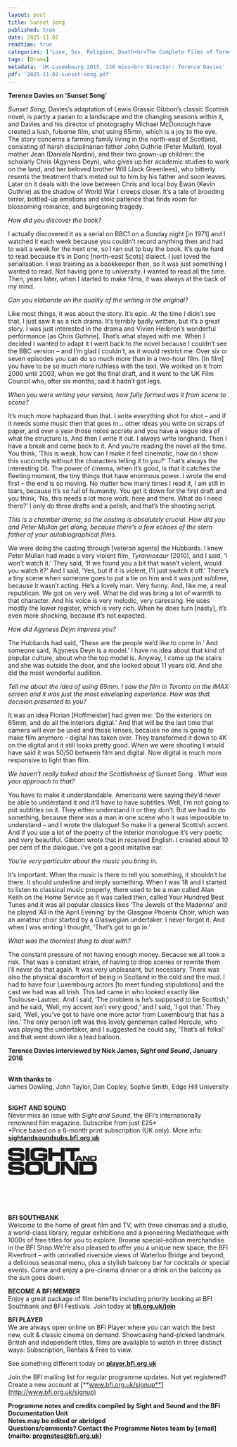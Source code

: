 ```yaml
---
layout: post
title: Sunset Song
published: true
date: 2025-11-02
readtime: true
categories: ['Love, Sex, Religion, Death<br>The Complete Films of Terence Davies']
tags: [Drama]
metadata: 'UK-Luxembourg 2015, 136 mins<br> Director: Terence Davies'
pdf: '2025-11-02-sunset-song.pdf'
---
```


**Terence Davies on ‘Sunset Song’**

_Sunset Song_, Davies’s adaptation of Lewis Grassic Gibbon’s classic Scottish novel, is partly a paean to a landscape and the changing seasons within it, and Davies and his director of photography Michael McDonough have created a lush, fulsome film, shot using 65mm, which is a joy to the eye. The story concerns a farming family living in the north-east of Scotland, consisting of harsh disciplinarian father John Guthrie (Peter Mullan), loyal mother Jean (Daniela Nardini), and their two grown-up children: the scholarly Chris (Agyness Deyn), who gives up her academic studies to work on the land, and her beloved brother Will (Jack Greenlees), who bitterly resents the treatment that’s meted out to him by his father and soon leaves. Later on it deals with the love between Chris and local boy Ewan (Kevin Guthrie) as the shadow of World War I creeps closer. It’s a tale of brooding terror, bottled-up emotions and stoic patience that finds room for blossoming romance, and burgeoning tragedy.

_How did you discover the book?_

I actually discovered it as a serial on BBC1 on a Sunday night [in 1971] and I watched it each week because you couldn’t record anything then and had to wait a week for the next one, so I ran out to buy the book. It’s quite hard to read because it’s in Doric [north-east Scots] dialect. I just loved the serialisation. I was training as a bookkeeper then, so it was just something I wanted to read. Not having gone to university, I wanted to read all the time. Then, years later, when I started to make films, it was always at the back of my mind.

_Can you elaborate on the quality of the writing in the original?_

Like most things, it was about the story. It’s epic. At the time I didn’t see that, I just saw it as a rich drama. It’s terribly badly written, but it’s a great story. I was just interested in the drama and Vivien Heilbron’s wonderful performance [as Chris Guthrie]. That’s what stayed with me. When I decided I wanted to adapt it I went back to the novel because I couldn’t see the BBC version – and I’m glad I couldn’t, as it would restrict me. Over six or seven episodes you can do so much more than in a two-hour film. [In film] you have to be so much more ruthless with the text. We worked on it from 2000 until 2003, when we got the final draft, and it went to the UK Film Council who, after six months, said it hadn’t got legs.

_When you were writing your version, how fully formed was it from scene to scene?_

It’s much more haphazard than that. I write everything shot for shot – and if it needs some music then that goes in... other ideas you write on scraps of paper, and over a year those notes accrete and you have a vague idea of what the structure is. And then I write it out. I always write longhand. Then I have a break and come back to it. And you’re reading the novel all the time. You think, ‘This is weak, how can I make it feel cinematic, how do I show this succinctly without the characters telling it to you?’ That’s always the interesting bit. The power of cinema, when it’s good, is that it catches the fleeting moment, the tiny things that have enormous power. I wrote the end first – the end is so moving. No matter how many times I read it, I am still in tears, because it’s so full of humanity. You get it down for the first draft and you think, ‘No, this needs a lot more work, here and there. What do I need there?’ I only do three drafts and a polish, and that’s the shooting script.

_This is a chamber drama, so the casting is absolutely crucial. How did you and Peter Mullan get along, because there’s a few echoes of the stern father of your autobiographical films._

We were doing the casting through [veteran agents] the Hubbards. I knew Peter Mullan had made a very violent film, _Tyrannosaur_ [2010], and I said, ‘I won’t watch it.’ They said, ‘If we found you a bit that wasn’t violent, would you watch it?’ And I said, ‘Yes, but if it is violent, I’ll just switch it off.’ There’s a tiny scene when someone goes to put a tie on him and it was just sublime, because it wasn’t acting. He’s a lovely man. Very funny. And, like me, a real republican. We got on very well. What he did was bring a lot of warmth to that character. And his voice is very melodic, very caressing. He uses mostly the lower register, which is very rich. When he does turn [nasty], it’s even more shocking, because it’s not expected.

_How did Agyness Deyn impress you?_

The Hubbards had said, ‘These are the people we’d like to come in.’ And someone said, ‘Agyness Deyn is a model.’ I have no idea about that kind of popular culture, about who the top model is. Anyway, I came up the stairs and she was outside the door, and she looked about 11 years old. And she did the most wonderful audition.

_Tell me about the idea of using 65mm. I saw the film in Toronto on the IMAX screen and it was just the most enveloping experience. How was that decision presented to you?_

It was an idea Florian [Hoffmeister] had given me: ‘Do the exteriors on 65mm, and do all the interiors digital.’ And that will be the last time that camera will ever be used and those lenses, because no one is going to make film anymore – digital has taken over. They transformed it down to 4K on the digital and it still looks pretty good. When we were shooting I would have said it was 50/50 between film and digital. Now digital is much more responsive to light than film.

_We haven’t really talked about the Scottishness of_ Sunset Song _. What was your approach to that?_

You have to make it understandable. Americans were saying they’d never be able to understand it and it’ll have to have subtitles. Well, I’m not going to put subtitles on it. They either understand it or they don’t. But we had to do something, because there was a man in one scene who it was impossible to understand – and I wrote the dialogue! So make it a general Scottish accent. And if you use a lot of the poetry of the interior monologue it’s very poetic and very beautiful. Gibbon wrote that in received English. I created about 10 per cent of the dialogue. I’ve got a good imitative ear.

_You’re very particular about the music you bring in._

It’s important. When the music is there to tell you something, it shouldn’t be there. It should underline and imply something. When I was 18 and I started to listen to classical music properly, there used to be a man called Alan Keith on the Home Service as it was called then, called Your Hundred Best Tunes and it was all popular classics likes ‘The Jewels of the Madonna’ and he played ‘All in the April Evening’ by the Glasgow Phoenix Choir, which was an amateur choir started by a Glaswegian undertaker. I never forgot it. And when I was writing I thought, ‘That’s got to go in.’

_What was the thorniest thing to deal with?_

The constant pressure of not having enough money. Because we all took a risk. That was a constant strain, of having to drop scenes or rewrite them. I’ll never do that again. It was very unpleasant, but necessary. There was also the physical discomfort of being in Scotland in the cold and the mud. I had to have four Luxembourg actors [to meet funding stipulations] and the cast we had was all Irish. This lad came in who looked exactly like Toulouse-Lautrec. And I said, ‘The problem is he’s supposed to be Scottish,’ and he said, ‘Well, my accent isn’t very good,’ and I said, ‘I got that.’ They said, ‘Well, you’ve got to have one more actor from Luxembourg that has a line.’ The only person left was this lovely gentleman called Hercule, who was playing the undertaker, and I suggested he could say, ‘That’s all folks!’ and that went down like a lead balloon.

**Terence Davies interviewed by Nick James, _Sight and Sound_, January 2016**
<br><br>

**With thanks to**<br>
James Dowling, John Taylor, Dan Copley, 
Sophie Smith, Edge Hill University<br>
<br>


**SIGHT AND SOUND**<br>
Never miss an issue with _Sight and Sound_, the BFI’s internationally renowned film magazine. Subscribe from just £25*<br>
*Price based on a 6-month print subscription (UK only). More info: [**sightandsoundsubs.bfi.org.uk**](https://sightandsoundsubs.bfi.org.uk/subscribe)

<img style="float: left;" src="/img/sight-and-sound.jpg" width="40%" height="40%"><br><br><br><br><br><br><br><br>

**BFI SOUTHBANK**  
Welcome to the home of great film and TV, with three cinemas and a studio, a world-class library, regular exhibitions and a pioneering Mediatheque with 1000s of free titles for you to explore. Browse special-edition merchandise in the BFI Shop.We&#39;re also pleased to offer you a unique new space, the BFI Riverfront – with unrivalled riverside views of Waterloo Bridge and beyond, a delicious seasonal menu, plus a stylish balcony bar for cocktails or special events. Come and enjoy a pre-cinema dinner or a drink on the balcony as the sun goes down.  

**BECOME A BFI MEMBER**  
Enjoy a great package of film benefits including priority booking at BFI Southbank and BFI Festivals. Join today at [**bfi.org.uk/join**](http://www.bfi.org.uk/join)  

**BFI PLAYER**  
 We are always open online on BFI Player where you can watch the best new, cult &amp; classic cinema on demand. Showcasing hand-picked landmark British and independent titles, films are available to watch in three distinct ways: Subscription, Rentals &amp; Free to view.  

See something different today on [**player.bfi.org.uk**](https://player.bfi.org.uk)  

Join the BFI mailing list for regular programme updates. Not yet registered? Create a new account at [**www.bfi.org.uk/signup**](http://www.bfi.org.uk/signup)

**Programme notes and credits compiled by Sight and Sound and the BFI Documentation Unit  
Notes may be edited or abridged  
Questions/comments? Contact the Programme Notes team by [email](mailto: prognotes@bfi.org.uk)**


<!--stackedit_data:
eyJoaXN0b3J5IjpbMTAwMTcxODQzM119
-->
